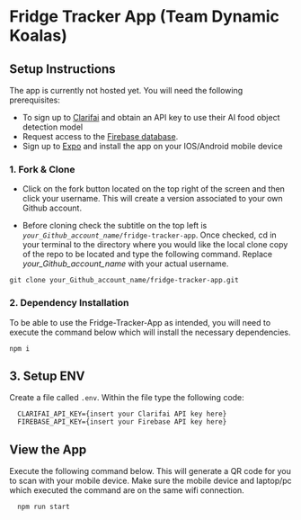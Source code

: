 # Fridge Tracker App (Team Dynamic Koalas)

## Setup Instructions

The app is currently not hosted yet. You will need the following prerequisites:

- To sign up to [Clarifai](clarifai.com) and obtain an API key to use their AI food object detection model
- Request access to the [Firebase database](https://console.firebase.google.com/project/project-fridge-9721e/firestore/data/~2FFoodItems~2F3WceiAcj4lmARwSyEleH).
- Sign up to [Expo](https://expo.dev/client) and install the app on your IOS/Android mobile device

### 1. Fork & Clone

- Click on the fork button located on the top right of the screen and then click your username. This will create a version associated to your own Github account.

- Before cloning check the subtitle on the top left is <em>`your_Github_account_name`</em>`/fridge-tracker-app`. Once checked, cd in your terminal to the directory where you would like the local clone copy of the repo to be located and type the following command. Replace <em>your_Github_account_name</em> with your actual username.

```
git clone your_Github_account_name/fridge-tracker-app.git
```

### 2. Dependency Installation

To be able to use the Fridge-Tracker-App as intended, you will need to execute the command below which will install the necessary dependencies.

```
npm i
```

## 3. Setup ENV

Create a file called `.env`. Within the file type the following code:

```
  CLARIFAI_API_KEY={insert your Clarifai API key here}
  FIREBASE_API_KEY={insert your Firebase API key here}
```

## View the App

Execute the following command below. This will generate a QR code for you to scan with your mobile device. Make sure the mobile device and laptop/pc which executed the command are on the same wifi connection.

```
  npm run start
```
